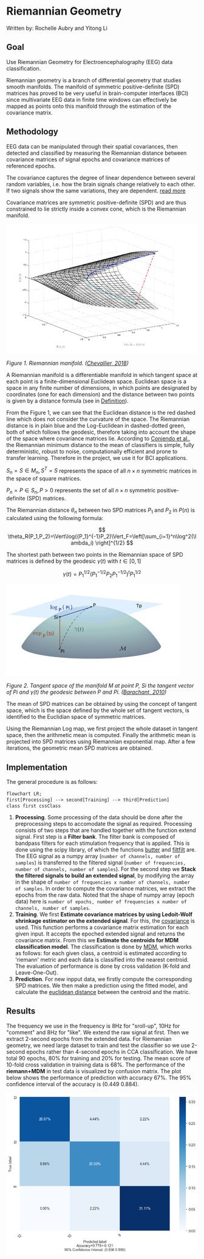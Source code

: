 # Riemannian Geometry

Written by: Rochelle Aubry and Yitong Li

## Goal

Use Riemannian Geometry for Electroencephalography (EEG) data classification.

Riemannian geometry is a branch of differential geometry that studies smooth manifolds. The manifold of symmetric positive-definite (SPD) matrices has proved to be very useful in brain-computer interfaces (BCI) since multivariate EEG data in finite time windows can effectively be mapped as points onto this manifold through the estimation of the covariance matrix.

## Methodology

EEG data can be manipulated through their spatial covariances, then detected and classified by measuring the Riemannian distance between covariance matrices of signal epochs and covariance matrices of referenced epochs.

The covariance captures the degree of linear dependence between several random variables, i.e. how the brain signals change relatively to each other. If two signals show the same variations, they are dependent. [read more](https://hal.uvsq.fr/hal-01710089)

Covariance matrices are symmetric positive-definite (SPD) and are thus constrained to lie strictly inside a convex cone, which is the Riemannian manifold.

![alt text for screen readers](./images/riemannian_manifold.png "Text to show on mouseover")

*Figure 1. Riemannian manifold. ([Chevallier, 2018](https://www.researchgate.net/publication/323358565_Riemannian_Classification_for_SSVEP-Based_BCI_Offline_versus_Online_Implementations))*

A Riemannian manifold is a differentiable manifold in which tangent space at each point is a finite-dimensional Euclidean space. Euclidean space is a space in any finite number of dimensions, in which points are designated by coordinates (one for each dimension) and the distance between two points is given by a distance formula (see in [Definition](https://www.britannica.com/science/Euclidean-space)).

From the Figure 1, we can see that the Euclidean distance is the red dashed line which does not consider the curvature of the space. The Riemannian distance is in plain blue and the Log-Euclidean in dashed-dotted green, both of which follows the geodesic, therefore taking into account the shape of the space where covariance matrices lie. According to [Conjendo et al.](https://hal.archives-ouvertes.fr/hal-02315131/document), the Riemannian minimum distance to the mean of classifiers is simple, fully deterministic, robust to noise, computationally efficient and prone to transfer learning. Therefore in the project, we use it for BCI applications.

$S_n={S\in M_n, S^T=S}$ represents the space of all $n×n$ symmetric matrices in the space of square matrices.

$P_n={P \in S_n, P>0}$ represents the set of all $n×n$ symmetric positive-definite (SPD) matrices.

The Riemannian distance $\theta_n$ between two SPD matrices $P_1$ and $P_2$ in $P(n)$ is calculated using the following formula:

$$
\theta_R(P_1,P_2)=\Vert\log({P_1}^{-1}P_2)\Vert_F=\left[\sum_{i=1}^n\log^2(\lambda_i)  \right]^{1/2}
$$

The shortest path between two points in the Riemannian space of SPD matrices is defined by the geodesic $\gamma(t)$ with $t\in [0,1]$

$$
\gamma(t)=P_1^{1/2}(P_1^{-1/2}P_2P_1^{-1/2})^tP_1^{1/2}
$$

![alt text](./images/geodesic.png "Text to show on mouseover")

*Figure 2. Tangent space of the manifold M at point P, Si the tangent vector of Pi and $\gamma(t)$ the geodesic between P and Pi. ([Barachant, 2010](https://hal.archives-ouvertes.fr/hal-00602700/document))*

The mean of SPD matrices can be obtained by using the concept of tangent space, which is the space defined by the whole set of tangent vectors, is identified to the Euclidian space of symmetric matrices.

Using the Riemannian Log map, we first project the whole dataset in tangent space, then the arithmetic mean is computed. Finally the arithmetic mean is projected into SPD matrices using Riemannian exponential map. After a few iterations, the geometric mean SPD matrices are obtained.

## Implementation

The general procedure is as follows:

```mermaid
flowchart LR;
first[Processing] --> second[Training] --> third[Prediction]
class first cssClass
```

1. **Processing**.
   Some processing of the data should be done after the preprocessing steps to accomodate the signal as required.
   Processing consists of two steps that are handled together with the function extend signal.
   First step is a **Filter bank**. The filter bank is composed of bandpass filters for each stimulation frequency that is applied. This is done using the scipy library, of which the functions [butter](https://docs.scipy.org/doc/scipy/reference/generated/scipy.signal.butter.html) and [filtfilt](https://docs.scipy.org/doc/scipy/reference/generated/scipy.signal.filtfilt.html) are. The EEG signal as a numpy array (`number of channels, number of samples`) is transferred to the filtered signal (`number of frequencies, number of channels, number of samples`). For the second step we **Stack the filtered signals to build an extended signal**, by modifying the array in the shape of `number of frequencies x number of channels, number of samples`. In order to compute the covariance matrices, we extract the epochs from the raw data. Noted that the shape of numpy array (epoch data) here is `number of epochs, number of frequencies x number of channels, number of samples`.
2. **Training**.
   We first **Estimate covariance matrices by using Ledoit-Wolf shrinkage estimator on the extended signal**.
   For this, the [covariance](https://pyriemann.readthedocs.io/en/latest/generated/pyriemann.utils.covariance.covariances.html#pyriemann.utils.covariance.covariances) is used.
   This function performs a covariance matrix estimation for each given input. It accepts the epoched extended signal and returns the covariance matrix.
   From this we **Estimate the centroids for MDM classification model**.
   The classification is done by [MDM](https://pyriemann.readthedocs.io/en/latest/generated/pyriemann.classification.MDM.html#pyriemann.classification.MDM), which works as follows: for each given class, a centroid is estimated according to 'riemann' metric and each data is classified into the nearest centroid. The evaluation of performance is done by cross validation (K-fold and Leave-One-Out).
3. **Prediction**.
   For new inpput data, we firstly compute the corresponding SPD matrices. We then make a prediction using the fitted model, and calculate the [euclidean distance](https://pyriemann.readthedocs.io/en/latest/generated/pyriemann.utils.distance.distance.html#pyriemann.utils.distance.distance) between the centroid and the matric.

## Results

The frequency we use in the frequency is 8Hz for "sroll-up", 10Hz for "comment" and 8Hz for "like". We extend the raw signal at first. Then we extract 2-second epochs from the extended data. For Riemannian geometry, we need large dataset to train and test the classifier so we use 2-second epochs rather than 4-second epochs in CCA classification. We have total 90 epochs, 80\% for training and 20\% for testing. The mean score of 10-fold cross validation in training data is 68\%. The performance of the **riemann+MDM** in test data is visualized by confusion matrix. The plot below shows the performance of prediction with accuracy 67%. The 95% confidence interval of the accuracy is (0.449 0.884).

![alt text](./images/riemann_cm.png "Text to show on mouseover")

